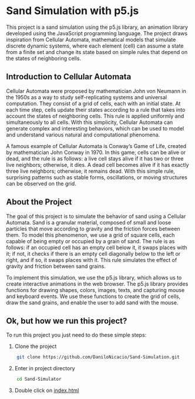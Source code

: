 # Sand Simulation with p5.js

This project is a sand simulation using the p5.js library, an animation library developed using the JavaScript programming language. The project draws inspiration from Cellular Automata, mathematical models that simulate discrete dynamic systems, where each element (cell) can assume a state from a finite set and change its state based on simple rules that depend on the states of neighboring cells.
<br>

## Introduction to Cellular Automata

Cellular Automata were proposed by mathematician John von Neumann in the 1950s as a way to study self-replicating systems and universal computation. They consist of a grid of cells, each with an initial state. At each time step, cells update their states according to a rule that takes into account the states of neighboring cells. This rule is applied uniformly and simultaneously to all cells. With this simplicity, Cellular Automata can generate complex and interesting behaviors, which can be used to model and understand various natural and computational phenomena.

A famous example of Cellular Automata is Conway’s Game of Life, created by mathematician John Conway in 1970. In this game, cells can be alive or dead, and the rule is as follows: a live cell stays alive if it has two or three live neighbors; otherwise, it dies. A dead cell becomes alive if it has exactly three live neighbors; otherwise, it remains dead. With this simple rule, surprising patterns such as stable forms, oscillations, or moving structures can be observed on the grid.

## About the Project

The goal of this project is to simulate the behavior of sand using a Cellular Automata. Sand is a granular material, composed of small and loose particles that move according to gravity and the friction forces between them. To model this phenomenon, we use a grid of square cells, each capable of being empty or occupied by a grain of sand. The rule is as follows: if an occupied cell has an empty cell below it, it swaps places with it; if not, it checks if there is an empty cell diagonally below to the left or right, and if so, it swaps places with it. This rule simulates the effect of gravity and friction between sand grains.

To implement this simulation, we use the p5.js library, which allows us to create interactive animations in the web browser. The p5.js library provides functions for drawing shapes, colors, images, texts, and capturing mouse and keyboard events. We use these functions to create the grid of cells, draw the sand grains, and enable the user to add sand with the mouse.

## Ok, but how we run this project?

To run this project you just need to do these simple steps:

1. Clone the project
```sh
    git clone https://github.com/DaniloNicacio/Sand-Simulation.git
```

2. Enter in project directory
```sh
    cd Sand-Simulator
```
3. Double click on [index.html](index.html)